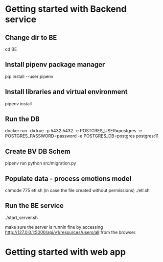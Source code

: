 

# Getting started with Backend service

## Change dir to BE
cd BE 

## Install pipenv package manager
pip install --user pipenv

## Install libraries and virtual environment
pipenv install

## Run the DB
docker run -d=true -p 5432:5432 -e POSTGRES_USER=postgres -e POSTGRES_PASSWORD=password -e POSTGRES_DB=postgres postgres:11

## Create BV DB Schem
pipenv run python src/migration.py


## Populate data - process emotions model
chmode 775 etl.sh (in case the file created without permissions)
./etl.sh

## Run the BE service
./start_server.sh

make sure the server is runnin fine by accessing http://127.0.0.1:5000/api/v1/resources/users/all from the browser.



# Getting started with web app